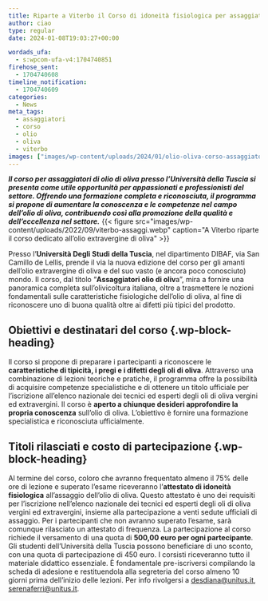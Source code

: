 ```yaml
---
title: Riparte a Viterbo il Corso di idoneità fisiologica per assaggiatori di oli vergini di oliva
author: ciao
type: regular
date: 2024-01-08T19:03:27+00:00

wordads_ufa:
  - s:wpcom-ufa-v4:1704740851
firehose_sent:
  - 1704740608
timeline_notification:
  - 1704740609
categories:
  - News
meta_tags:
  - assaggiatori
  - corso
  - olio
  - oliva
  - viterbo
images: ["images/wp-content/uploads/2024/01/olio-oliva-corso-assaggiatori-viterbo.webp"]
---
```

_**Il corso per assaggiatori di olio di oliva presso l&#8217;Università della Tuscia si presenta come utile opportunità per appassionati e professionisti del settore. Offrendo una formazione completa e riconosciuta, il programma si propone di aumentare la conoscenza e le competenze nel campo dell&#8217;olio di oliva, contribuendo così alla promozione della qualità e dell&#8217;eccellenza nel settore.**_
{{< figure src="images/wp-content/uploads/2022/09/viterbo-assaggi.webp" caption="A Viterbo riparte il corso dedicato all&#8217;olio extravergine di oliva" >}}
 

Presso l&#8217;**Università Degli Studi della Tuscia**, nel dipartimento DIBAF, via San Camillo de Lellis, prende il via la nuova edizione del corso per gli amanti dell&#8217;olio extravergine di oliva e del suo vasto (e ancora poco conosciuto) mondo. Il corso, dal titolo &#8220;**Assaggiatori olio di oliv**a&#8221;, mira a fornire una panoramica completa sull&#8217;olivicoltura italiana, oltre a trasmettere le nozioni fondamentali sulle caratteristiche fisiologiche dell&#8217;olio di oliva, al fine di riconoscere uno di buona qualità oltre ai difetti più tipici del prodotto.

## Obiettivi e destinatari del corso {.wp-block-heading}

Il corso si propone di preparare i partecipanti a riconoscere le **caratteristiche di tipicità, i pregi e i difetti degli oli di oliva**. Attraverso una combinazione di lezioni teoriche e pratiche, il programma offre la possibilità di acquisire competenze specialistiche e di ottenere un titolo ufficiale per l&#8217;iscrizione all&#8217;elenco nazionale dei tecnici ed esperti degli oli di oliva vergini ed extravergini. Il corso è **aperto a chiunque desideri approfondire la propria conoscenza** sull&#8217;olio di oliva. L&#8217;obiettivo è fornire una formazione specialistica e riconosciuta ufficialmente.

## Titoli rilasciati e costo di partecipazione {.wp-block-heading}

Al termine del corso, coloro che avranno frequentato almeno il 75% delle ore di lezione e superato l&#8217;esame riceveranno l&#8217;**attestato di idoneità fisiologica** all&#8217;assaggio dell&#8217;olio di oliva. Questo attestato è uno dei requisiti per l&#8217;iscrizione nell&#8217;elenco nazionale dei tecnici ed esperti degli oli di oliva vergini ed extravergini, insieme alla partecipazione a venti sedute ufficiali di assaggio. Per i partecipanti che non avranno superato l&#8217;esame, sarà comunque rilasciato un attestato di frequenza. La partecipazione al corso richiede il versamento di una quota di **500,00 euro per ogni partecipante**. Gli studenti dell&#8217;Università della Tuscia possono beneficiare di uno sconto, con una quota di partecipazione di 450 euro. I corsisti riceveranno tutto il materiale didattico essenziale. È fondamentale pre-iscriversi compilando la scheda di adesione e restituendola alla segreteria del corso almeno 10 giorni prima dell&#8217;inizio delle lezioni. Per info rivolgersi a desdiana@unitus.it, serenaferri@unitus.it.